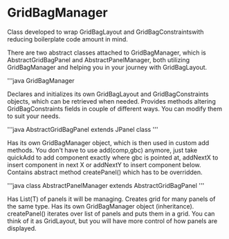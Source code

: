 # GridBagManager

Class developed to wrap GridBagLayout and GridBagConstraintswith reducing boilerplate code amount in mind.

There are two abstract classes attached to GridBagManager, which is AbstractGridBagPanel and AbstractPanelManager, both utilizing GridBagManager and helping you in your journey with GridBagLayout.


'''java
GridBagManager

Declares and initializes its own GridBagLayout and GridBagConstraints objects, which can be retrieved when needed. 
Provides methods altering GridBagConstraints fields in couple of different ways. You can modify them to suit your needs.


'''java
AbstractGridBagPanel extends JPanel class 
'''


Has its own GridBagManager object, which is then used in custom add methods. You don't have to use add(comp,gbc) anymore,
just take quickAdd to add component exactly where gbc is pointed at, addNextX to insert component in next X or addNextY to insert
component below. Contains abstract method createPanel() which has to be overridden.

'''java
class AbstractPanelManager <T extends AbstractGridBagPanel> extends AbstractGridBagPanel
'''


Has List(T) of panels it will be managing. Creates grid for many panels of the same type. Has its own GridBagManager object (inheritance).
createPanel() iterates over list of panels and puts them in a grid. You can think of it as GridLayout, but you will have more
control of how panels are displayed.
